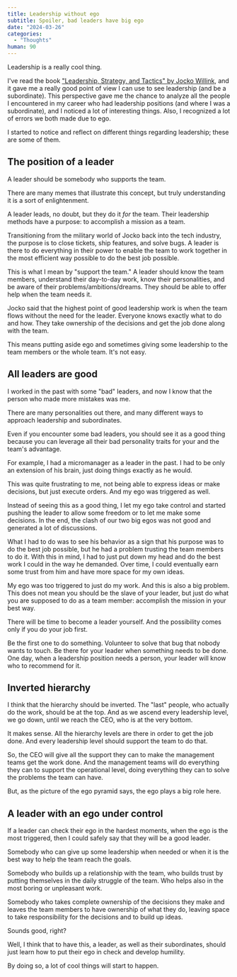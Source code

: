 ```yaml
---
title: Leadership without ego
subtitle: Spoiler, bad leaders have big ego 
date: "2024-03-26"
categories:
  - "Thoughts"
human: 90
---
```


<script lang="ts">
  import ImagePost from "$lib/components/ImagePost.svelte"
  import Sidenote from "$lib/components/Sidenote.svelte"

  const imagesPath = "blog/leadership_ego"
</script>

Leadership is a really cool thing.

I've read the book ["Leadership, Strategy, and Tactics" by Jocko Willink](https://www.ethicalbooksearch.com/?query=jocko+willink+leadership+strategy+and+tactics), and it gave me a really good point of view I can use to see leadership (and be a subordinate). This perspective gave me the chance to analyze all the people I encountered in my career who had leadership positions (and where I was a subordinate), and I noticed a lot of interesting things. Also, I recognized a lot of errors we both <Sidenote text="The leader and me" /> made due to ego. 

I started to notice and reflect on different things regarding leadership; these are some of them.

## The position of a leader

A leader should be somebody who supports the team.

There are many memes that illustrate this concept, but truly understanding it is a sort of enlightenment.

<ImagePost file="{imagesPath}/leadership_meme.webp" alt="leadership meme, the difference between a boss and a leader" caption="I would put the leader behind" credits='' position="center" />

A leader leads, no doubt, but they do it *for* the team. Their leadership methods have a purpose: to accomplish a mission as a team.

Transitioning from the military world of Jocko back into the tech industry, the purpose is to close tickets, ship features, and solve bugs. A leader is there to do everything in their power to enable the team to work together in the most efficient way possible to do the best job possible.

This is what I mean by "support the team." A leader should know the team members, understand their day-to-day work, know their personalities, and be aware of their problems/ambitions/dreams. They should be able to offer help when the team needs it.

Jocko said that the highest point of good leadership work is when the team flows without the need for the leader. Everyone knows exactly what to do and how. They take ownership of the decisions and get the job done along with the team.

This means putting aside ego and sometimes giving some leadership to the team members or the whole team. It's not easy.

## All leaders are good

I worked in the past with some "bad" leaders, and now I know that the person who made more mistakes was me.

There are many personalities out there, and many different ways to approach leadership and subordinates.

Even if you encounter some bad leaders, you should see it as a good thing because you can leverage all their bad personality traits for your and the team's advantage.

For example, I had a micromanager as a leader in the past. I had to be only an extension of his brain, just doing things exactly as he would.

This was quite frustrating to me, not being able to express ideas or make decisions, but just execute orders. And my ego was triggered as well.

Instead of seeing this as a good thing, I let my ego take control and started pushing the leader to allow some freedom or to let me make some decisions. In the end, the clash of our two big egos was not good and generated a lot of discussions.

What I had to do was to see his behavior as a sign that his purpose was to do the best job possible, but he had a problem trusting the team members to do it. With this in mind, I had to just put down my head and do the best work I could in the way he demanded. Over time, I could eventually earn some trust from him and have more space for my own ideas.

My ego was too triggered to just do my work. And this is also a big problem. This does not mean you should be the slave of your leader, but just do what you are supposed to do as a team member: accomplish the mission in your best way.

There will be time to become a leader yourself. And the possibility comes only if you do your job first.

Be the first one to do something. Volunteer to solve that bug that nobody wants to touch. Be there for your leader when something needs to be done. One day, when a leadership position needs a person, your leader will know who to recommend for it.

## Inverted hierarchy

I think that the hierarchy should be inverted. The "last" people, who actually do the work, should be at the top. And as we ascend every leadership level, we go down, until we reach the CEO, who is at the very bottom.

It makes sense. All the hierarchy levels are there in order to get the job done. And every leadership level should support the team to do that.

So, the CEO will give all the support they can to make the management teams get the work done. And the management teams will do everything they can to support the operational level, doing everything they can to solve the problems the team can have.

<ImagePost file="{imagesPath}/pyramid_inverted.png" alt="Inverted hierarchy pyramid with customers and employees at the top and the CEO at the bottom" caption="Looks like I am not the only one thinking this idea." credits='Trig.com'  />
 <ImagePost file="{imagesPath}/pyramid_ego.png" alt="Typical hieararchy pyramit with CEO at the top and empyess and customers at the bottom" caption="" credits='Trig.com' />

But, as the picture of the ego pyramid says, the ego plays a big role here.

## A leader with an ego under control

If a leader can check their ego in the hardest moments, when the ego is the most triggered, then I could safely say that they will be a good leader.

Somebody who can give up some leadership when needed or when it is the best way to help the team reach the goals.

Somebody who builds up a relationship with the team, who builds trust by putting themselves in the daily struggle of the team. Who helps also in the most boring or unpleasant work.

Somebody who takes complete ownership of the decisions they make and leaves the team members to have ownership of what they do, leaving space to take responsibility for the decisions and to build up ideas.

Sounds good, right?

Well, I think that to have this, a leader, as well as their subordinates, should just learn how to put their ego in check and develop humility.

By doing so, a lot of cool things will start to happen.

